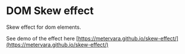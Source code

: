 # DOM Skew effect

Skew effect for dom elements. 

See demo of the effect here [https://metervara.github.io/skew-effect/](https://metervara.github.io/skew-effect/)